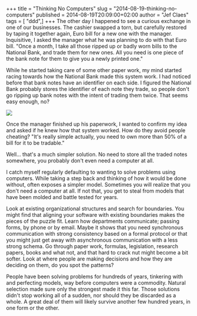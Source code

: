 +++
title = "Thinking No Computers"
slug = "2014-08-19-thinking-no-computers"
published = 2014-08-19T20:09:00+02:00
author = "Jef Claes"
tags = [ "ddd",]
+++
The other day I happened to see a curious exchange in one of our
businesses. The cashier swapped a torn, but carefully restored by taping
it together again, Euro bill for a new one with the manager.
Inquisitive, I asked the manager what he was planning to do with that
Euro bill. "Once a month, I take all those ripped up or badly worn bills
to the National Bank, and trade them for new ones. All you need is one
piece of the bank note for them to give you a newly printed one."  
  
While he started taking care of some other paper work, my mind started
racing towards how the National Bank made this system work. I had
noticed before that bank notes have an identifier on each side. I
figured the National Bank probably stores the identifier of each note
they trade, so people don't go ripping up bank notes with the intent of
trading them twice. That seems easy enough, no?  
  

[![](/post/images/thumbnails/2014-08-19-thinking-no-computers-Papernote.png)](/post/images/2014-08-19-thinking-no-computers-Papernote.png)

  
Once the manager finished up his paperwork, I wanted to confirm my idea
and asked if he knew how that system worked. How do they avoid people
cheating? "It's really simple actually, you need to own more than 50% of
a bill for it to be tradable."  
  
Well... that's a much simpler solution. No need to store all the traded
notes somewhere, you probably don't even need a computer at all.  
  
I catch myself regularly defaulting to wanting to solve problems using
computers. While taking a step back and thinking of how it would be done
without, often exposes a simpler model. Sometimes you will realize that
you don't need a computer at all. If not that, you get to steal from
models that have been molded and battle tested for years.  
  
Look at existing organizational structures and search for boundaries.
You might find that aligning your software with existing boundaries
makes the pieces of the puzzle fit. Learn how departments communicate;
passing forms, by phone or by email. Maybe it shows that you need
synchronous communication with strong consistency based on a formal
protocol or that you might just get away with asynchronous communication
with a less strong schema. Go through paper work, formulas, legislation,
research papers, books and what not, and that hard to crack nut might
become a bit softer. Look at where people are making decisions and how
they are deciding on them, do you spot the patterns?  
  
People have been solving problems for hundreds of years, tinkering with
and perfecting models, way before computers were a commodity. Natural
selection made sure only the strongest made it this far. Those solutions
didn't stop working all of a sudden, nor should they be discarded as a
whole. A great deal of them will likely survive another few hundred
years, in one form or the other.
